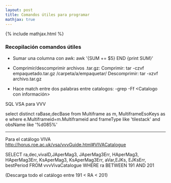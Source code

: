 ```yaml
---
layout: post
title: Comandos útiles para programar
mathjax: true
---
```

{% include mathjax.html %} 

### Recopilación comandos útiles 


* Sumar una columna con awk:
	awk '{SUM += $5} END {print SUM}'

* Comprimir/descomprimir archivos .tar.gz:
Comprimir: 
	tar -czvf empaquetado.tar.gz /carpeta/a/empaquetar/
Descomprimir: 
	tar -xzvf archivo.tar.gz

* Hace match entre dos palabras entre catalogos:
	-grep -Ff <Catalogo con nombres> <Catalogo con información>


SQL VSA para VVV

select distinct raBase,decBase from Multiframe as m, MultiframeEsoKeys
as e where e.Multiframeid=m.Multiframeid and frameType like 'tilestack'
and obsName like '%d085%'

-------
Para el catálogo VIVA
http://horus.roe.ac.uk/vsa/vvvGuide.html#VIVACatalogue

SELECT ra,dec,vivaID,JAperMag3, JAperMag3Err, HAperMag3, HAperMag3Err, KsAperMag3, KsAperMag3Err, aVar,EJKs, EJKsErr, bestPeriod
FROM vvvVivaCatalogue
WHERE ra BETWEEN 191 AND 201

(Descarga todo el catálogo entre 191 < RA < 201)